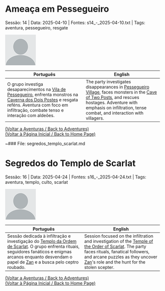 
# Ameaça em Pessegueiro

Sessão: 14 | Data: 2025-04-10 | Fontes: s14_-_2025-04-10.txt | Tags: aventura, pessegueiro, resgate

![Ameaça em Pessegueiro](blank.png)

| Português | English |
|-----------|---------|
| O grupo investiga desaparecimentos na [Vila de Pessegueiro](vila_de_pessegueiro.md), enfrenta monstros na [Caverna dos Dois Postes](caverna_dos_dois_postes.md) e resgata reféns. Aventura com foco em infiltração, combate tenso e interação com aldeões. | The party investigates disappearances in [Pessegueiro Village](vila_de_pessegueiro.md), faces monsters in the [Cave of Two Posts](caverna_dos_dois_postes.md), and rescues hostages. Adventure with emphasis on infiltration, tense combat, and interaction with villagers. |

[(Voltar a Aventuras / Back to Adventures)](dm/summary/aventuras.md)  
[(Voltar à Página Inicial / Back to Home Page)](home.md)

~### File: segredos_templo_scarlat.md

# Segredos do Templo de Scarlat

Sessão: 16 | Data: 2025-04-24 | Fontes: s16_-_2025-04-24.txt | Tags: aventura, templo, culto, scarlat

![Segredos do Templo de Scarlat](blank.png)

| Português | English |
|-----------|---------|
| Sessão dedicada à infiltração e investigação do [Templo da Ordem de Scarlat](templo_ordem_de_scarlat.md). O grupo enfrenta rituais, seguidores fanáticos e enigmas arcanos enquanto desvendam o papel de [Zan](zan.md) e a busca pelo ceptro roubado. | Session focused on the infiltration and investigation of the [Temple of the Order of Scarlat](templo_ordem_de_scarlat.md). The party faces rituals, fanatical followers, and arcane puzzles as they uncover [Zan](zan.md)'s role and the hunt for the stolen scepter. |

[(Voltar a Aventuras / Back to Adventures)](dm/summary/aventuras.md)  
[(Voltar à Página Inicial / Back to Home Page)](home.md)



















